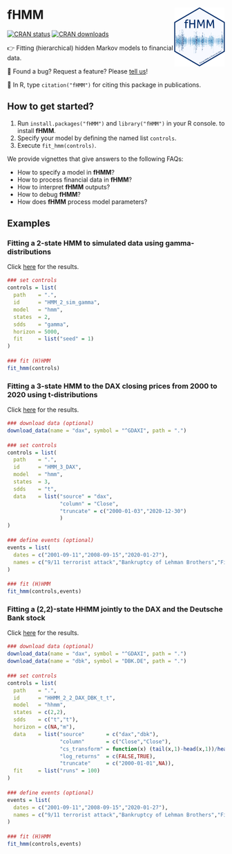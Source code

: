 # fHMM <img src='sticker/StickerShadesOfBlue.png' align="right" height="136" />

[![CRAN status](https://www.r-pkg.org/badges/version-last-release/fHMM)](https://www.r-pkg.org/badges/version-last-release/fHMM)
[![CRAN downloads](https://cranlogs.r-pkg.org/badges/grand-total/fHMM)](https://cranlogs.r-pkg.org/badges/grand-total/fHMM)

👉 Fitting (hierarchical) hidden Markov models to financial data.

💬 Found a bug? Request a feature? Please [tell us](https://github.com/loelschlaeger/fHMM/issues)!

📝 In R, type `citation("fHMM")` for citing this package in publications.

## How to get started?

1. Run `install.packages("fHMM")` and `library("fHMM")` in your R console. to install **fHMM**.
2. Specify your model by defining the named list `controls`. 
3. Execute `fit_hmm(controls)`.

We provide vignettes that give answers to the following FAQs:
- How to specify a model in **fHMM**?
- How to process financial data in **fHMM**?
- How to interpret **fHMM** outputs?
- How to debug **fHMM**?
- How does **fHMM** process model parameters?

## Examples

### Fitting a 2-state HMM to simulated data using gamma-distributions

Click [here](https://github.com/loelschlaeger/fHMM/tree/master/models/HMM_2_sim_gamma) for the results.

```R
### set controls
controls = list(
  path    = ".",
  id      = "HMM_2_sim_gamma",
  model   = "hmm",
  states  = 2,
  sdds    = "gamma",
  horizon = 5000,
  fit     = list("seed" = 1)
)

### fit (H)HMM
fit_hmm(controls)
```

### Fitting a 3-state HMM to the DAX closing prices from 2000 to 2020 using t-distributions

Click [here](https://github.com/loelschlaeger/fHMM/tree/master/models/HMM_3_DAX) for the results.

```R
### download data (optional)
download_data(name = "dax", symbol = "^GDAXI", path = ".")

### set controls
controls = list(
  path    = ".",
  id      = "HMM_3_DAX",
  model   = "hmm",
  states  = 3,
  sdds    = "t",
  data    = list("source" = "dax", 
                 "column" = "Close", 
                 "truncate" = c("2000-01-03","2020-12-30")
                 )
)

### define events (optional)
events = list(
  dates = c("2001-09-11","2008-09-15","2020-01-27"),
  names = c("9/11 terrorist attack","Bankruptcy of Lehman Brothers","First COVID-19 case in Germany")
)

### fit (H)HMM
fit_hmm(controls,events)
```

### Fitting a (2,2)-state HHMM jointly to the DAX and the Deutsche Bank stock

Click [here](https://github.com/loelschlaeger/fHMM/tree/master/models/HHMM_2_2_DAX_DBK_t_t) for the results.

```R
### download data (optional)
download_data(name = "dax", symbol = "^GDAXI", path = ".")
download_data(name = "dbk", symbol = "DBK.DE", path = ".")

### set controls
controls = list(
  path    = ".",
  id      = "HHMM_2_2_DAX_DBK_t_t",
  model   = "hhmm",
  states  = c(2,2),
  sdds    = c("t","t"),
  horizon = c(NA,"m"),
  data    = list("source"       = c("dax","dbk"), 
                 "column"       = c("Close","Close"), 
                 "cs_transform" = function(x) (tail(x,1)-head(x,1))/head(x,1), 
                 "log_returns"  = c(FALSE,TRUE),
                 "truncate"     = c("2000-01-01",NA)),
  fit     = list("runs" = 100)
)

### define events (optional)
events = list(
  dates = c("2001-09-11","2008-09-15","2020-01-27"),
  names = c("9/11 terrorist attack","Bankruptcy of Lehman Brothers","First COVID-19 case in Germany")
)

### fit (H)HMM
fit_hmm(controls,events)

```
